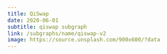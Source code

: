 ```yaml
---
title: QiSwap
date: 2020-06-01
subtitle: qiswap subgraph
link: /subgraphs/name/qiswap-v2
image: https://source.unsplash.com/900x600/?data
---
```


